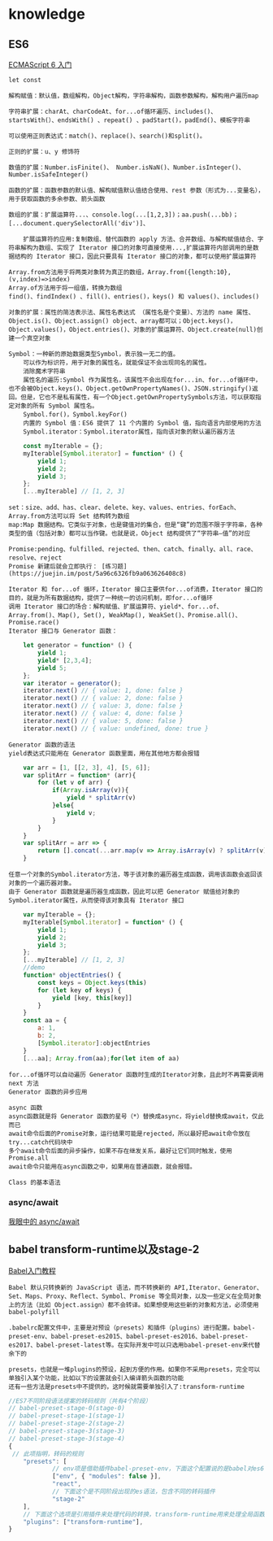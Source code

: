 # knowledge

## ES6

[ECMAScript 6 入门](http://es6.ruanyifeng.com/)

    let const

    解构赋值：默认值，数组解构，Object解构，字符串解构，函数参数解构，解构用户遍历map

    字符串扩展：charAt、charCodeAt、for...of循环遍历、includes()、startsWith(）、endsWith() 、repeat() 、padStart()，padEnd()、模板字符串

    可以使用正则表达式：match()、replace()、search()和split()。

    正则的扩展：u、y 修饰符

    数值的扩展：Number.isFinite()、 Number.isNaN()、Number.isInteger()、Number.isSafeInteger()

    函数的扩展：函数参数的默认值、解构赋值默认值结合使用、rest 参数（形式为...变量名），用于获取函数的多余参数、箭头函数

    数组的扩展：扩展运算符...、console.log(...[1,2,3])；aa.push(...bb)；[...document.querySelectorAll('div')]、

        扩展运算符的应用:复制数组、替代函数的 apply 方法、合并数组、与解构赋值结合、字符串解构为数组、实现了 Iterator 接口的对象可直接使用...,扩展运算符内部调用的是数据结构的 Iterator 接口，因此只要具有 Iterator 接口的对象，都可以使用扩展运算符

    Array.from方法用于将两类对象转为真正的数组，Array.from({length:10},(v,index)=>index)
    Array.of方法用于将一组值，转换为数组
    find()、findIndex() 、fill()、entries()，keys() 和 values()、includes()

    对象的扩展：属性的简洁表示法、属性名表达式 （属性名是个变量）、方法的 name 属性、Object.is()、Object.assign() object、array都可以；Object.keys()，Object.values()，Object.entries()、对象的扩展运算符、Object.create(null)创建一个真空对象

    Symbol：一种新的原始数据类型Symbol，表示独一无二的值。
        可以作为标识符，用于对象的属性名，就能保证不会出现同名的属性。
        消除魔术字符串
        属性名的遍历:Symbol 作为属性名，该属性不会出现在for...in、for...of循环中，也不会被Object.keys()、Object.getOwnPropertyNames()、JSON.stringify()返回。但是，它也不是私有属性，有一个Object.getOwnPropertySymbols方法，可以获取指定对象的所有 Symbol 属性名。
        Symbol.for()，Symbol.keyFor()
        内置的 Symbol 值：ES6 提供了 11 个内置的 Symbol 值，指向语言内部使用的方法
        Symbol.iterator：Symbol.iterator属性，指向该对象的默认遍历器方法

```js
    const myIterable = {};
    myIterable[Symbol.iterator] = function* () {
        yield 1;
        yield 2;
        yield 3;
    };
    [...myIterable] // [1, 2, 3]
```

    set：size、add、has、clear、delete、key、values、entries、forEach、Array.from方法可以将 Set 结构转为数组
    map:Map 数据结构。它类似于对象，也是键值对的集合，但是“键”的范围不限于字符串，各种类型的值（包括对象）都可以当作键。也就是说，Object 结构提供了“字符串—值”的对应

    Promise:pending、fulfilled、rejected、then、catch、finally、all、race、resolve、reject
    Promise 新建后就会立即执行： [练习题](https://juejin.im/post/5a96c6326fb9a063626408c8)

    Iterator 和 for...of 循环，Iterator 接口主要供for...of消费，Iterator 接口的目的，就是为所有数据结构，提供了一种统一的访问机制，即for...of循环
    调用 Iterator 接口的场合：解构赋值、扩展运算符、yield*、for...of、Array.from()、Map(), Set(), WeakMap(), WeakSet()、Promise.all()、Promise.race()
    Iterator 接口与 Generator 函数：

```js
    let generator = function* () {
        yield 1;
        yield* [2,3,4];
        yield 5;
    };
    var iterator = generator();
    iterator.next() // { value: 1, done: false }
    iterator.next() // { value: 2, done: false }
    iterator.next() // { value: 3, done: false }
    iterator.next() // { value: 4, done: false }
    iterator.next() // { value: 5, done: false }
    iterator.next() // { value: undefined, done: true }
```

    Generator 函数的语法
    yield表达式只能用在 Generator 函数里面，用在其他地方都会报错

```js
    var arr = [1, [[2, 3], 4], [5, 6]];
    var splitArr = function* (arr){
        for (let v of arr) {
            if(Array.isArray(v)){
                yield * splitArr(v)
            }else{
                yield v;
            }
        }
    }
    var splitArr = arr => {
        return [].concat(...arr.map(v => Array.isArray(v) ? splitArr(v) : v))
    }
```

    任意一个对象的Symbol.iterator方法，等于该对象的遍历器生成函数，调用该函数会返回该对象的一个遍历器对象。
    由于 Generator 函数就是遍历器生成函数，因此可以把 Generator 赋值给对象的Symbol.iterator属性，从而使得该对象具有 Iterator 接口

```js
    var myIterable = {};
    myIterable[Symbol.iterator] = function* () {
        yield 1;
        yield 2;
        yield 3;
    };
    [...myIterable] // [1, 2, 3]
    //demo
    function* objectEntries() {
        const keys = Object.keys(this)
        for (let key of keys) {
            yield [key, this[key]]
        }
    }
    const aa = {
        a: 1,
        b: 2,
        [Symbol.iterator]:objectEntries
    }
    [...aa]; Array.from(aa);for(let item of aa)
```

    for...of循环可以自动遍历 Generator 函数时生成的Iterator对象，且此时不再需要调用 next 方法
    Generator 函数的异步应用

    async 函数
    async函数就是将 Generator 函数的星号（*）替换成async，将yield替换成await，仅此而已
    await命令后面的Promise对象，运行结果可能是rejected，所以最好把await命令放在try...catch代码块中
    多个await命令后面的异步操作，如果不存在继发关系，最好让它们同时触发，使用Promise.all
    await命令只能用在async函数之中，如果用在普通函数，就会报错。

    Class 的基本语法

### async/await

[我眼中的 async/await](https://zhuanlan.zhihu.com/p/33932184?group_id=951215290030317568)

## babel transform-runtime以及stage-2

[Babel入门教程](https://www.kancloud.cn/digest/babel/217104)

    Babel 默认只转换新的 JavaScript 语法，而不转换新的 API,Iterator、Generator、Set、Maps、Proxy、Reflect、Symbol、Promise 等全局对象，以及一些定义在全局对象上的方法（比如 Object.assign）都不会转译。如果想使用这些新的对象和方法，必须使用 babel-polyfill

    .babelrc配置文件中，主要是对预设（presets）和插件（plugins）进行配置。babel-preset-env、babel-preset-es2015、babel-preset-es2016、babel-preset-es2017、babel-preset-latest等。在实际开发中可以只选用babel-preset-env来代替余下的

    presets，也就是一堆plugins的预设，起到方便的作用。如果你不采用presets，完全可以单独引入某个功能，比如以下的设置就会引入编译箭头函数的功能
    还有一些方法是presets中不提供的，这时候就需要单独引入了:transform-runtime

```js
//ES7不同阶段语法提案的转码规则（共有4个阶段）
// babel-preset-stage-0(stage-0)
// babel-preset-stage-1(stage-1)
// babel-preset-stage-2(stage-2)
// babel-preset-stage-3(stage-3)
// babel-preset-stage-3(stage-4)
{
 // 此项指明，转码的规则
    "presets": [
            // env项是借助插件babel-preset-env，下面这个配置说的是babel对es6,es7,es8进行转码，并且设置amd,commonjs这样的模块化文件，不进行转码
            ["env", { "modules": false }],
            "react",
            // 下面这个是不同阶段出现的es语法，包含不同的转码插件
            "stage-2"
    ],
    // 下面这个选项是引用插件来处理代码的转换，transform-runtime用来处理全局函数和优化babel编译
    "plugins": ["transform-runtime"],
}
```
